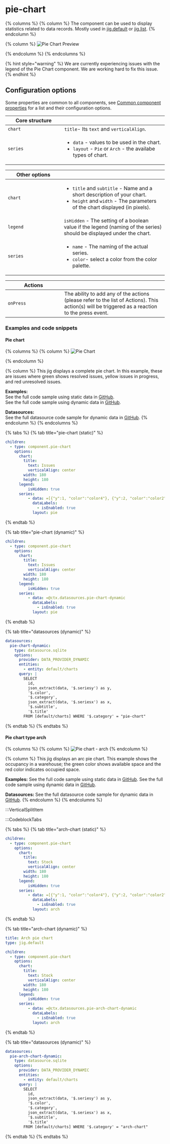 # pie-chart

{% columns %}
{% column %}
The component can be used to display statistics related to data records. Mostly used in [jig.default](<../../Jig Types/jig_default.md>) or [jig.list](<../../Jig Types/jig_list.md>).
{% endcolumn %}

{% column %}
&#x20;![Pie Chart Preview](https://archbee-image-uploads.s3.amazonaws.com/x7vdIDH6-ScTprfmi2XXX/CEsXqKXctc_APbWr9-1G9_pie-chart.png)&#x20;


{% endcolumn %}
{% endcolumns %}

{% hint style="warning" %}
We are currently experiencing issues with the legend of the Pie Chart component. We are working hard to fix this issue.
{% endhint %}

## Configuration options

Some properties are common to all components, see [Common component properties](pie-chart.md) for a list and their configuration options.

<table><thead><tr><th width="162.8046875">Core structure</th><th></th></tr></thead><tbody><tr><td><code>chart</code></td><td><code>title</code>- Its <code>text</code> and <code>verticalAlign</code>.</td></tr><tr><td><code>series</code></td><td><ul><li><code>data</code> - values to be used in the chart.</li><li><code>layout</code> - <code>Pie</code> or <code>Arch</code> - the availabe types of chart.</li></ul></td></tr></tbody></table>

<table><thead><tr><th width="161.16015625">Other options</th><th></th></tr></thead><tbody><tr><td><code>chart</code></td><td><ul><li><code>title</code> and <code>subtitle</code> - Name and a short description of your chart.</li><li><code>height</code> and <code>width</code> - The parameters of the chart displayed (in pixels).</li></ul></td></tr><tr><td><code>legend</code></td><td><code>isHidden</code> - The setting of a boolean value if the legend (naming of the series) should be displayed under the chart.</td></tr><tr><td><code>series</code></td><td><ul><li><code>name</code> - The naming of the actual series.</li><li><code>color</code>- select a color from the color palette.</li></ul></td></tr></tbody></table>

<table><thead><tr><th width="162.4140625">Actions</th><th></th></tr></thead><tbody><tr><td><code>onPress</code></td><td>The ability to add any of the actions (please refer to the list of Actions). This action(s) will be triggered as a reaction to the press event.</td></tr></tbody></table>

### Examples and code snippets

#### Pie chart

{% columns %}
{% column %}
&#x20;![Pie Chart](https://archbee-image-uploads.s3.amazonaws.com/x7vdIDH6-ScTprfmi2XXX/CAWSPzutiCMFmb4gxIrya_w40z-dj51d0ecr9n92ccvpiechartiphone13blueportrait.png)&#x20;


{% endcolumn %}

{% column %}
This jig displays a complete pie chart. In this example, these are issues where green shows resolved issues, yellow issues in progress, and red unresolved issues.

**Examples:** \
See the full code sample using static data in [GitHub](https://github.com/jigx-com/jigx-samples/blob/main/quickstart/jigx-samples/jigs/jigx-components/pie-chart/static-data/pie-chart/pie-chart.jigx). \
See the full code sample using dynamic data in [GitHub](https://github.com/jigx-com/jigx-samples/blob/main/quickstart/jigx-samples/jigs/jigx-components/pie-chart/dynamic-data/pie-chart/pie-chart-dynamic.jigx).

**Datasources:** \
See the full datasource code sample for dynamic data in [GitHub](https://github.com/jigx-com/jigx-samples/blob/main/quickstart/jigx-samples/datasources/charts/dynamic/pie-chart-dynamic.jigx). &#x20;
{% endcolumn %}
{% endcolumns %}

{% tabs %}
{% tab title="pie-chart (static)" %}
```yaml
children:
  - type: component.pie-chart
    options:
      chart:
        title:
          text: Issues
          verticalAlign: center
        width: 180
        height: 180
      legend:
          isHidden: true
      series:
          - data: =[{"y":1, "color":"color4"}, {"y":2, "color":"color2"}, {"y":3, "color":"color3"}]
            dataLabels:
              - isEnabled: true
            layout: pie
```
{% endtab %}

{% tab title="pie-chart (dynamic)" %}
```yaml
children:
  - type: component.pie-chart
    options:
      chart:
        title:
          text: Issues
          verticalAlign: center
        width: 180
        height: 180
      legend:
          isHidden: true
      series:
          - data: =@ctx.datasources.pie-chart-dynamic
            dataLabels:
              - isEnabled: true
            layout: pie
```
{% endtab %}

{% tab title="datasources (dynamic)" %}
```yaml
datasources:
  pie-chart-dynamic:
    type: datasource.sqlite
    options:
      provider: DATA_PROVIDER_DYNAMIC
      entities:
        - entity: default/charts
      query: |
        SELECT 
          id, 
          json_extract(data, '$.seriesy') as y, 
          '$.color', 
          '$.category', 
          json_extract(data, '$.seriesx') as x, 
          '$.subtitle', 
          '$.title' 
        FROM [default/charts] WHERE '$.category' = "pie-chart"
```
{% endtab %}
{% endtabs %}

#### Pie chart type arch

{% columns %}
{% column %}
&#x20;![Pie chart - arch](https://archbee-image-uploads.s3.amazonaws.com/x7vdIDH6-ScTprfmi2XXX/4-g91a_Saz9YXCiIcWHcR_bco9qdkyaolqvlk3xgf8gpie-chart-archchartiphone13blueportrait.png)&#x20;
{% endcolumn %}

{% column %}
This jig displays an arc pie chart. This example shows the occupancy in a warehouse; the green color shows available space and the red color indicates occupied space.

**Examples:** See the full code sample using static data in [GitHub](https://github.com/jigx-com/jigx-samples/blob/main/quickstart/jigx-samples/jigs/jigx-components/pie-chart/static-data/pie-chart-arch/pie-chart-arch.jigx). See the full code sample using dynamic data in [GitHub](https://github.com/jigx-com/jigx-samples/blob/main/quickstart/jigx-samples/jigs/jigx-components/pie-chart/dynamic-data/pie-chart-arch/pie-chart-arch-dynamic.jigx).

**Datasources:** See the full datasource code sample for dynamic data in [GitHub](https://github.com/jigx-com/jigx-samples/blob/main/quickstart/jigx-samples/datasources/charts/dynamic/pie-arch-chart-dynamic.jigx).&#x20;
{% endcolumn %}
{% endcolumns %}

:::VerticalSplitItem&#x20;

:::CodeblockTabs&#x20;

{% tabs %}
{% tab title="arch-chart (static)" %}
```yaml
children:
  - type: component.pie-chart
    options:
      chart:
        title:
          text: Stock
          verticalAlign: center
        width: 180
        height: 180
      legend:
          isHidden: true
      series:
          - data: =[{"y":1, "color":"color4"}, {"y":2, "color":"color2"}]
            dataLabels:
              - isEnabled: true
            layout: arch
```
{% endtab %}

{% tab title="arch-chart (dynamic)" %}
```yaml
title: Arch pie chart
type: jig.default

children:
  - type: component.pie-chart
    options:
      chart:
        title:
          text: Stock
          verticalAlign: center
        width: 180
        height: 180
      legend:
          isHidden: true
      series:
          - data: =@ctx.datasources.pie-arch-chart-dynamic
            dataLabels:
              - isEnabled: true
            layout: arch
```
{% endtab %}

{% tab title="datasources (dynamic)" %}
```yaml
datasources:
  pie-arch-chart-dynamic:
    type: datasource.sqlite
    options:
      provider: DATA_PROVIDER_DYNAMIC
      entities:
        - entity: default/charts
      query: |
        SELECT 
          id, 
          json_extract(data, '$.seriesy') as y, 
          '$.color', 
          '$.category', 
          json_extract(data, '$.seriesx') as x, 
          '$.subtitle', 
          '$.title' 
        FROM [default/charts] WHERE '$.category' = "arch-chart"
```
{% endtab %}
{% endtabs %}
